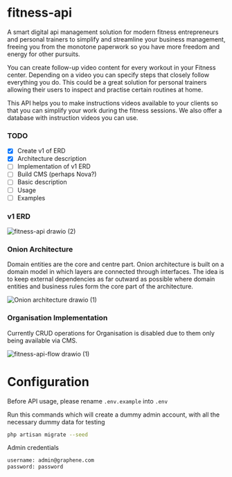 # fitness-api

A smart digital api management solution for modern fitness entrepreneurs and personal trainers to simplify and streamline your business management, freeing you from the monotone paperwork so you have more freedom and energy for other pursuits.

You can create follow-up video content for every workout in your Fitness center. Depending on a video you can specify steps that closely follow everything you do. This could be a great solution for personal trainers allowing their users to inspect and practise certain routines at home.

This API helps you to make instructions videos available to your clients so that you can simplify your work during the fitness sessions. We also offer a database with instruction videos you can use.

### TODO
- [x] Create v1 of ERD
- [x] Architecture description
- [ ] Implementation of v1 ERD
- [ ] Build CMS (perhaps Nova?)
- [ ] Basic description
- [ ] Usage
- [ ] Examples

### v1 ERD

![fitness-api drawio (2)](https://user-images.githubusercontent.com/22980168/216581867-a9a21fa1-7081-4575-ade1-80abb72b59d2.png)

### Onion Architecture
Domain entities are the core and centre part. Onion architecture is built on a domain model in which layers are connected through interfaces. 
The idea is to keep external dependencies as far outward as possible where domain entities and business rules form the core part of the architecture.

![Onion architecture drawio (1)](https://user-images.githubusercontent.com/22980168/215732848-459b243a-d977-4953-8e26-85ce6bc0a886.png)
### Organisation Implementation

Currently CRUD operations for Organisation is disabled due to them only being available via CMS.

![fitness-api-flow drawio (1)](https://user-images.githubusercontent.com/22980168/215733005-1683ab0c-20dd-454a-855c-f8ddee669803.png)

# Configuration

Before API usage, please rename `.env.example` into `.env`

Run this commands which will create a dummy admin account, with all the necessary dummy data for testing
```bash
php artisan migrate --seed
```

Admin credentials

```bash
username: admin@graphene.com
password: password
```
